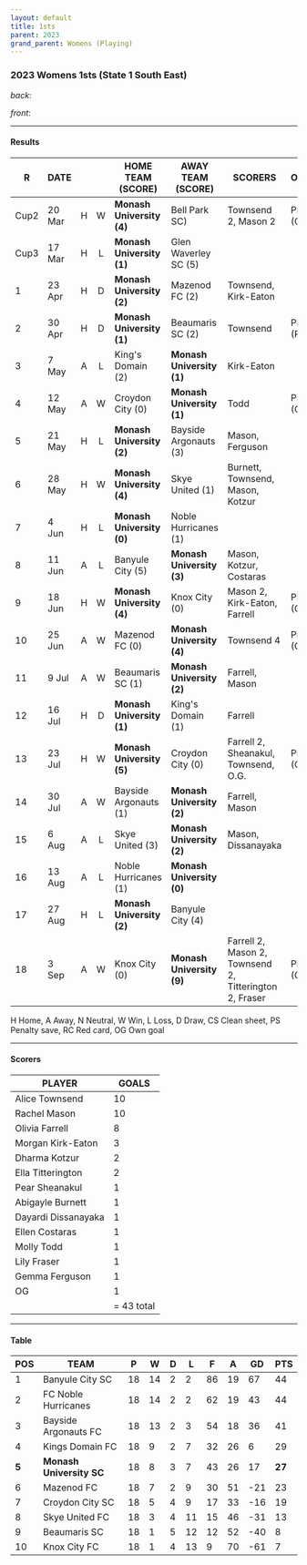 ```yaml
---
layout: default
title: 1sts
parent: 2023
grand_parent: Womens (Playing)
---
```


### 2023 Womens 1sts (State 1 South East)


_back_: 
 
_front_: 

------------------------

#### Results

| R    | DATE   |   |   | HOME TEAM (SCORE)         | AWAY TEAM (SCORE)         | SCORERS                                                | OTHER     |
|------|--------|:-:|:-:|---------------------------|---------------------------|--------------------------------------------------------|-----------|
| Cup2 | 20 Mar | H | W | **Monash University (4)** | Bell Park SC)             | Townsend 2, Mason 2                                    | Pick (CS) |
| Cup3 | 17 Mar | H | L | **Monash University (1)** | Glen Waverley SC (5)      |                                                        |           |
| 1    | 23 Apr | H | D | **Monash University (2)** | Mazenod FC (2)            | Townsend, Kirk-Eaton                                   |           |
| 2    | 30 Apr | H | D | **Monash University (1)** | Beaumaris SC (2)          | Townsend                                               | Pick (PS) | 
| 3    | 7 May  | A | L | King's Domain (2)         | **Monash University (1)** | Kirk-Eaton                                             |           |
| 4    | 12 May | A | W | Croydon City (0)          | **Monash University (1)** | Todd                                                   | Pick (CS) |
| 5    | 21 May | H | L | **Monash University (2)** | Bayside Argonauts (3)     | Mason, Ferguson                                        |           |
| 6    | 28 May | H | W | **Monash University (4)** | Skye United (1)           | Burnett, Townsend, Mason, Kotzur                       |           |
| 7    | 4 Jun  | H | L | **Monash University (0)** | Noble Hurricanes (1)      |                                                        |           |
| 8    | 11 Jun | A | L | Banyule City (5)          | **Monash University (3)** | Mason, Kotzur, Costaras                                |           |
| 9    | 18 Jun | H | W | **Monash University (4)** | Knox City (0)             | Mason 2, Kirk-Eaton, Farrell                           | Pick (CS) |
| 10   | 25 Jun | A | W | Mazenod FC (0)            | **Monash University (4)** | Townsend 4                                             | Pick (CS) |
| 11   | 9 Jul  | A | W | Beaumaris SC (1)          | **Monash University (2)** | Farrell, Mason                                         |           |
| 12   | 16 Jul | H | D | **Monash University (1)** | King's Domain (1)         | Farrell                                                |           |
| 13   | 23 Jul | H | W | **Monash University (5)** | Croydon City (0)          | Farrell 2, Sheanakul, Townsend, O.G.                   | Pick (CS) |
| 14   | 30 Jul | A | W | Bayside Argonauts (1)     | **Monash University (2)** | Farrell, Mason                                         |           |
| 15   | 6 Aug  | A | L | Skye United (3)           | **Monash University (2)** | Mason, Dissanayaka                                     |           |
| 16   | 13 Aug | A | L | Noble Hurricanes (1)      | **Monash University (0)** |                                                        |           |
| 17   | 27 Aug | H | L | **Monash University (2)** | Banyule City (4)          |                                                        |           |
| 18   | 3 Sep  | A | W | Knox City (0)             | **Monash University (9)** | Farrell 2, Mason 2, Townsend 2, Titterington 2, Fraser | Pick (CS) |

H Home, A Away, N Neutral, W Win, L Loss, D Draw, CS Clean sheet, PS Penalty save, RC Red card, OG Own goal 

------------------------

#### Scorers

| PLAYER              | GOALS      |
|---------------------|------------|
| Alice Townsend      | 10         |
| Rachel Mason        | 10         |
| Olivia Farrell      | 8          |
| Morgan Kirk-Eaton   | 3          |
| Dharma Kotzur       | 2          |
| Ella Titterington   | 2          |
| Pear Sheanakul      | 1          |
| Abigayle Burnett    | 1          |
| Dayardi Dissanayaka | 1          |
| Ellen Costaras      | 1          |
| Molly Todd          | 1          |
| Lily Fraser         | 1          |
| Gemma Ferguson      | 1          |
| OG                  | 1          |
|                     | = 43 total |

------------------------

#### Table

| POS   | TEAM                       | P   | W   | D   | L   | F   | A   | GD  | PTS    |
|-------|----------------------------|-----|-----|-----|-----|-----|-----|-----|--------|
| 1     | Banyule City SC            | 18  | 14  | 2   | 2   | 86  | 19  | 67  | 44     |
| 2     | FC Noble Hurricanes        | 18  | 14  | 2   | 2   | 62  | 19  | 43  | 44     |
| 3     | Bayside Argonauts FC       | 18  | 13  | 2   | 3   | 54  | 18  | 36  | 41     |
| 4     | Kings Domain FC            | 18  | 9   | 2   | 7   | 32  | 26  | 6   | 29     |
| **5** | **Monash University SC**   | 18  | 8   | 3   | 7   | 43  | 26  | 17  | **27** |
| 6     | Mazenod FC                 | 18  | 7   | 2   | 9   | 30  | 51  | -21 | 23     |
| 7     | Croydon City SC            | 18  | 5   | 4   | 9   | 17  | 33  | -16 | 19     |
| 8     | Skye United FC             | 18  | 3   | 4   | 11  | 15  | 46  | -31 | 13     |
| 9     | Beaumaris SC               | 18  | 1   | 5   | 12  | 12  | 52  | -40 | 8      |
| 10    | Knox City FC               | 18  | 1   | 4   | 13  | 9   | 70  | -61 | 7      |
